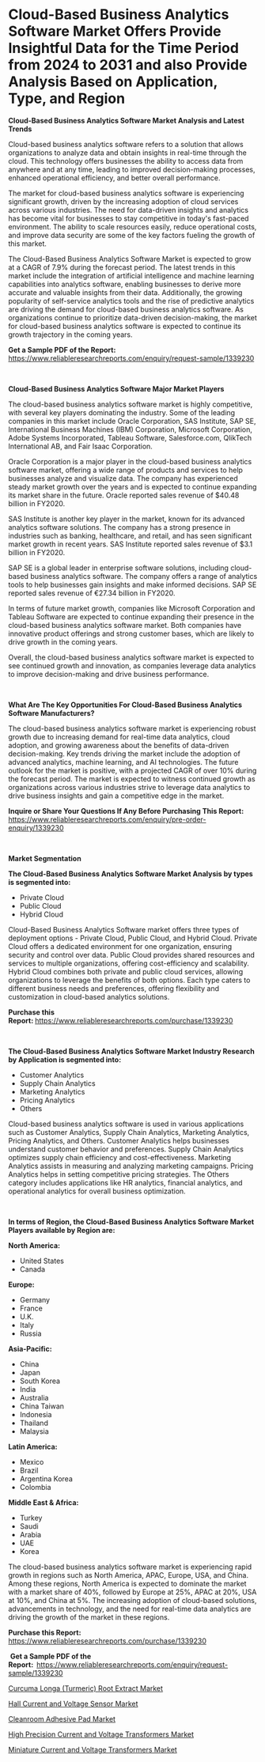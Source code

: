 <p><h1>Cloud-Based Business Analytics Software Market Offers Provide Insightful Data for the Time Period from 2024 to 2031 and also Provide Analysis Based on Application, Type, and Region</h1></p><p><strong>Cloud-Based Business Analytics Software Market Analysis and Latest Trends</strong></p>
<p><p>Cloud-based business analytics software refers to a solution that allows organizations to analyze data and obtain insights in real-time through the cloud. This technology offers businesses the ability to access data from anywhere and at any time, leading to improved decision-making processes, enhanced operational efficiency, and better overall performance.</p><p>The market for cloud-based business analytics software is experiencing significant growth, driven by the increasing adoption of cloud services across various industries. The need for data-driven insights and analytics has become vital for businesses to stay competitive in today's fast-paced environment. The ability to scale resources easily, reduce operational costs, and improve data security are some of the key factors fueling the growth of this market.</p><p>The Cloud-Based Business Analytics Software Market is expected to grow at a CAGR of 7.9% during the forecast period. The latest trends in this market include the integration of artificial intelligence and machine learning capabilities into analytics software, enabling businesses to derive more accurate and valuable insights from their data. Additionally, the growing popularity of self-service analytics tools and the rise of predictive analytics are driving the demand for cloud-based business analytics software. As organizations continue to prioritize data-driven decision-making, the market for cloud-based business analytics software is expected to continue its growth trajectory in the coming years.</p></p>
<p><strong>Get a Sample PDF of the Report:&nbsp;</strong> <a href="https://www.reliableresearchreports.com/enquiry/request-sample/1339230">https://www.reliableresearchreports.com/enquiry/request-sample/1339230</a></p>
<p>&nbsp;</p>
<p><strong>Cloud-Based Business Analytics Software Major Market Players</strong></p>
<p><p>The cloud-based business analytics software market is highly competitive, with several key players dominating the industry. Some of the leading companies in this market include Oracle Corporation, SAS Institute, SAP SE, International Business Machines (IBM) Corporation, Microsoft Corporation, Adobe Systems Incorporated, Tableau Software, Salesforce.com, QlikTech International AB, and Fair Isaac Corporation.</p><p>Oracle Corporation is a major player in the cloud-based business analytics software market, offering a wide range of products and services to help businesses analyze and visualize data. The company has experienced steady market growth over the years and is expected to continue expanding its market share in the future. Oracle reported sales revenue of $40.48 billion in FY2020.</p><p>SAS Institute is another key player in the market, known for its advanced analytics software solutions. The company has a strong presence in industries such as banking, healthcare, and retail, and has seen significant market growth in recent years. SAS Institute reported sales revenue of $3.1 billion in FY2020.</p><p>SAP SE is a global leader in enterprise software solutions, including cloud-based business analytics software. The company offers a range of analytics tools to help businesses gain insights and make informed decisions. SAP SE reported sales revenue of €27.34 billion in FY2020.</p><p>In terms of future market growth, companies like Microsoft Corporation and Tableau Software are expected to continue expanding their presence in the cloud-based business analytics software market. Both companies have innovative product offerings and strong customer bases, which are likely to drive growth in the coming years.</p><p>Overall, the cloud-based business analytics software market is expected to see continued growth and innovation, as companies leverage data analytics to improve decision-making and drive business performance.</p></p>
<p>&nbsp;</p>
<p><strong>What Are The Key Opportunities For Cloud-Based Business Analytics Software Manufacturers?</strong></p>
<p><p>The cloud-based business analytics software market is experiencing robust growth due to increasing demand for real-time data analytics, cloud adoption, and growing awareness about the benefits of data-driven decision-making. Key trends driving the market include the adoption of advanced analytics, machine learning, and AI technologies. The future outlook for the market is positive, with a projected CAGR of over 10% during the forecast period. The market is expected to witness continued growth as organizations across various industries strive to leverage data analytics to drive business insights and gain a competitive edge in the market.</p></p>
<p><strong>Inquire or Share Your Questions If Any Before Purchasing This Report:</strong> <a href="https://www.reliableresearchreports.com/enquiry/pre-order-enquiry/1339230">https://www.reliableresearchreports.com/enquiry/pre-order-enquiry/1339230</a></p>
<p>&nbsp;</p>
<p><strong>Market Segmentation</strong></p>
<p><strong>The Cloud-Based Business Analytics Software Market Analysis by types is segmented into:</strong></p>
<p><ul><li>Private Cloud</li><li>Public Cloud</li><li>Hybrid Cloud</li></ul></p>
<p><p>Cloud-Based Business Analytics Software market offers three types of deployment options - Private Cloud, Public Cloud, and Hybrid Cloud. Private Cloud offers a dedicated environment for one organization, ensuring security and control over data. Public Cloud provides shared resources and services to multiple organizations, offering cost-efficiency and scalability. Hybrid Cloud combines both private and public cloud services, allowing organizations to leverage the benefits of both options. Each type caters to different business needs and preferences, offering flexibility and customization in cloud-based analytics solutions.</p></p>
<p><strong>Purchase this Report:&nbsp;</strong><a href="https://www.reliableresearchreports.com/purchase/1339230">https://www.reliableresearchreports.com/purchase/1339230</a></p>
<p>&nbsp;</p>
<p><strong>The Cloud-Based Business Analytics Software Market Industry Research by Application is segmented into:</strong></p>
<p><ul><li>Customer Analytics</li><li>Supply Chain Analytics</li><li>Marketing Analytics</li><li>Pricing Analytics</li><li>Others</li></ul></p>
<p><p>Cloud-based business analytics software is used in various applications such as Customer Analytics, Supply Chain Analytics, Marketing Analytics, Pricing Analytics, and Others. Customer Analytics helps businesses understand customer behavior and preferences. Supply Chain Analytics optimizes supply chain efficiency and cost-effectiveness. Marketing Analytics assists in measuring and analyzing marketing campaigns. Pricing Analytics helps in setting competitive pricing strategies. The Others category includes applications like HR analytics, financial analytics, and operational analytics for overall business optimization.</p></p>
<p>&nbsp;</p>
<p><strong>In terms of Region, the Cloud-Based Business Analytics Software Market Players available by Region are:</strong></p>
<p>
    <p> <strong> North America: </strong>
        <ul>
            <li>United States</li>
            <li>Canada</li>
        </ul>
        </p> 
    <p> <strong> Europe: </strong>
        <ul>
            <li>Germany</li>
            <li>France</li>
            <li>U.K.</li>
            <li>Italy</li>
            <li>Russia</li>
        </ul>
        </p> 
    <p> <strong> Asia-Pacific: </strong>
        <ul>
            <li>China</li>
            <li>Japan</li>
            <li>South Korea</li>
            <li>India</li>
            <li>Australia</li>
            <li>China Taiwan</li>
            <li>Indonesia</li>
            <li>Thailand</li>
            <li>Malaysia</li>
        </ul>
        </p> 
    <p> <strong> Latin America: </strong>
        <ul>
            <li>Mexico</li>
            <li>Brazil</li>
            <li>Argentina Korea</li>
            <li>Colombia</li>
        </ul>
        </p> 
    <p> <strong> Middle East & Africa: </strong>
        <ul>
            <li>Turkey</li>
            <li>Saudi</li>
            <li>Arabia</li>
            <li>UAE</li>
            <li>Korea</li>
        </ul>
    </p>
    </p>
<p><p>The cloud-based business analytics software market is experiencing rapid growth in regions such as North America, APAC, Europe, USA, and China. Among these regions, North America is expected to dominate the market with a market share of 40%, followed by Europe at 25%, APAC at 20%, USA at 10%, and China at 5%. The increasing adoption of cloud-based solutions, advancements in technology, and the need for real-time data analytics are driving the growth of the market in these regions.</p></p>
<p><strong>Purchase this Report: </strong><a href="https://www.reliableresearchreports.com/purchase/1339230">https://www.reliableresearchreports.com/purchase/1339230</a></p>
<p>&nbsp;<strong>Get a Sample PDF of the Report:&nbsp;&nbsp;</strong><a href="https://www.reliableresearchreports.com/enquiry/request-sample/1339230">https://www.reliableresearchreports.com/enquiry/request-sample/1339230</a></p>
<p><strong></strong></p>
<p><p><a href="https://issuu.com/reportprime-2/docs/curcuma-longa-turmeric-root-extract-market-size-20">Curcuma Longa (Turmeric) Root Extract Market</a></p><p><a href="https://github.com/BryceTownsendr/Market-Research-Report-List-3/blob/main/hall-current-and-voltage-sensor-market.md">Hall Current and Voltage Sensor Market</a></p><p><a href="https://issuu.com/reportprime-2/docs/cleanroom-adhesive-pad-market-size-2030.pptx">Cleanroom Adhesive Pad Market</a></p><p><a href="https://github.com/dx0328/Market-Research-Report-List-1/blob/main/high-precision-current-and-voltage-transformers-market.md">High Precision Current and Voltage Transformers Market</a></p><p><a href="https://github.com/Glendatilghmankmgz0rbhwpy/Market-Research-Report-List-1/blob/main/miniature-current-and-voltage-transformers-market.md">Miniature Current and Voltage Transformers Market</a></p></p>